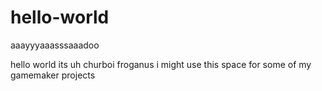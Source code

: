 # hello-world
aaayyyaaasssaaadoo

hello world its uh churboi froganus
i might use this space for some of my gamemaker projects


